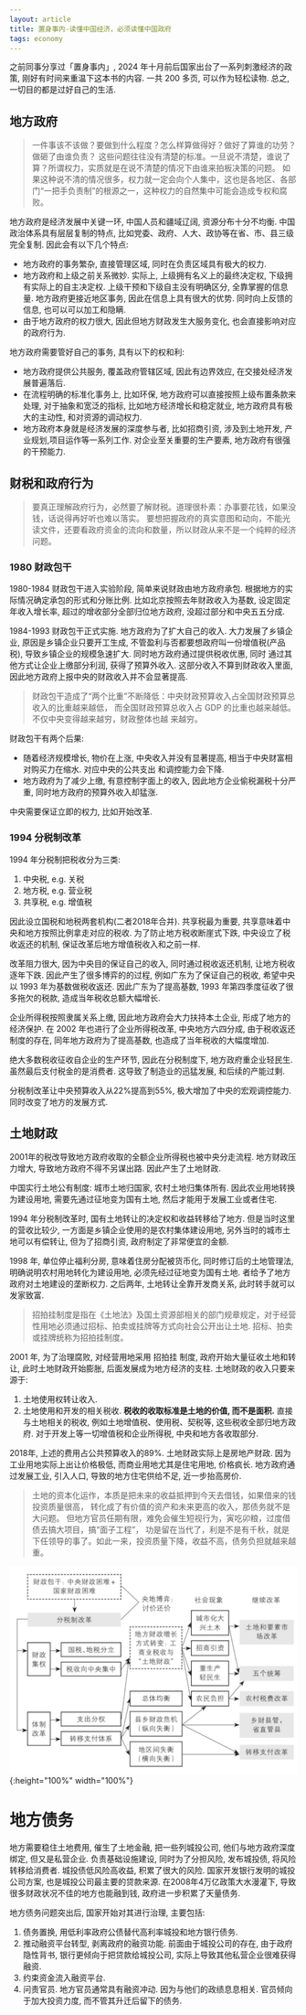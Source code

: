 ```yaml
---
layout: article
title: 置身事内-读懂中国经济，必须读懂中国政府
tags: economy
---
```


之前同事分享过「置身事内」, 2024 年十月前后国家出台了一系列刺激经济的政策, 刚好有时间来重温下这本书的内容. 
一共 200 多页, 可以作为轻松读物. 总之, 一切目的都是过好自己的生活.

<!--more-->

## 地方政府

> 一件事该不该做？要做到什么程度？怎么样算做得好？做好了算谁的功劳？做砸了由谁负责？
> 这些问题往往没有清楚的标准。一旦说不清楚，谁说了算？所谓权力，实质就是在说不清楚的情况下由谁来拍板决策的问题。
> 如果这种说不清的情况很多，权力就一定会向个人集中，这也是各地区、各部门“一把手负责制”的根源之一，这种权力的自然集中可能会造成专权和腐败。

地方政府是经济发展中关键一环, 中国人员和疆域辽阔, 资源分布十分不均衡. 
中国政治体系具有层层复制的特点, 比如党委、政府、人大、政协等在省、市、县三级完全复制.
因此会有以下几个特点:

- 地方政府的事务繁杂, 直接管理区域, 同时在负责区域具有极大的权力.
- 地方政府和上级之前关系微妙. 实际上, 上级拥有名义上的最终决定权, 下级拥有实际上的自主决定权. 
上级干预和下级自主没有明确区分, 全靠掌握的信息量. 地方政府更接近地区事务, 因此在信息上具有很大的优势.
同时向上反馈的信息, 也可以可以加工和隐瞒.
- 由于地方政府的权力很大, 因此但地方财政发生大服务变化, 也会直接影响对应的政府行为.

地方政府需要管好自己的事务, 具有以下的权和利:
- 地方政府提供公共服务, 覆盖政府管辖区域, 因此有边界效应, 在交接处经济发展普遍落后.
- 在流程明确的标准化事务上, 比如环保, 地方政府可以直接按照上级布置条款来处理, 对于抽象和宽泛的指标,
比如地方经济增长和稳定就业, 地方政府具有极大的主动性, 和对资源的调动权力.
- 地方政府本身就是经济发展的深度参与者, 比如招商引资, 涉及到土地开发, 产业规划,项目运作等一系列工作. 
对企业至关重要的生产要素, 地方政府有很强的干预能力.



## 财税和政府行为

> 要真正理解政府行为，必然要了解财税。道理很朴素：办事要花钱，如果没钱，话说得再好听也难以落实。
> 要想把握政府的真实意图和动向，不能光读文件，还要看政府资金的流向和数量，所以财政从来不是一个纯粹的经济问题。

### 1980 财政包干

1980-1984 财政包干进入实验阶段, 简单来说财政由地方政府承包. 根据地方的实际情况确定承包的形式和分账比例.
比如北京按照去年财政收入为基数, 设定固定年收入增长率, 超过的增收部分全部归位地方政府, 没超过部分和中央五五分成.

1984-1993 财政包干正式实施. 地方政府为了扩大自己的收入. 大力发展了乡镇企业, 原因是乡镇企业只要开工生成,
不管盈利与否都要想政府叫一份增值税(产品税), 导致乡镇企业的规模急速扩大. 同时地方政府通过提供税收优惠, 同时
通过其他方式让企业上缴部分利润, 获得了预算外收入. 这部分收入不算到财政收入里面, 因此地方政府上报中央的财政收入并不会显著提高.

> 财政包干造成了“两个比重”不断降低：中央财政预算收入占全国财政预算总收入的比重越来越低， 
> 而全国财政预算总收入占 GDP 的比重也越来越低。不仅中央变得越来越穷，财政整体也越 来越穷。

财政包干有两个后果:
- 随着经济规模增长, 物价在上涨, 中央收入并没有显著提高, 相当于中央财富相对购买力在缩水. 对应中央的公共支出
和调控能力会下降.
- 地方政府为了减少上缴, 有意控制字面上的收入, 因此地方企业偷税漏税十分严重, 同时地方政府的预算外收入却猛涨.


中央需要保证立即的权力, 比如开始改革.

### 1994 分税制改革

1994 年分税制把税收分为三类:
1. 中央税, e.g. 关税
2. 地方税, e.g. 营业税
3. 共享税, e.g. 增值税

因此设立国税和地税两套机构(二者2018年合并). 共享税最为重要, 共享意味着中央和地方按照比例拿走对应的税收.
为了防止地方税收断崖式下跌, 中央设立了税收返还的机制, 保证改革后地方增值税收入和之前一样.

改革阻力很大, 因为中央目的保证自己的收入, 同时通过税收返还机制, 让地方税收逐年下跌.
因此产生了很多博弈的的过程, 例如广东为了保证自己的税收, 希望中央以 1993 年为基数做税收返还.
因此广东为了提高基数, 1993 年第四季度征收了很多拖欠的税款, 造成当年税收总额大幅增长.

企业所得税按照隶属关系上缴, 因此地方政府会大力扶持本土企业, 形成了地方的经济保护.
在 2002 年也进行了企业所得税改革, 中央地方六四分成, 由于税收返还制度的存在, 同年地方政府为了提高基数,
也造成了当年税收的大幅度增加.

绝大多数税收征收自企业的生产环节, 因此在分税制度下, 地方政府重企业轻民生. 虽然最后支付税金的是消费者.
这导致了制造业的迅猛发展, 和后续的产能过剩.

分税制改革让中央预算收入从22%提高到55%, 极大增加了中央的宏观调控能力. 同时改变了地方的发展方式.



## 土地财政

2001年的税改导致地方政府收取的全额企业所得税也被中央分走流程.
地方财政压力增大, 导致地方政府不得不另谋出路. 因此产生了土地财政.

中国实行土地公有制度: 城市土地归国家, 农村土地归集体所有.
因此农业用地转换为建设用地, 需要先通过征地变为国有土地, 然后才能用于发展工业或者住宅.

1994 年分税制改革时, 国有土地转让的决定权和收益转移给了地方. 但是当时这里的营收比较少,
一方面是乡镇企业使用的是农村集体建设用地, 另外当时的城市土地可以有偿转让, 但为了招商引资, 政府制定了非常便宜的金额.

1998 年, 单位停止福利分房, 意味着住房分配被货币化, 同时修订后的土地管理法,
明确说明农村用地转化为建设用地, 必须先经过征地变为国有土地. 者给予了地方政府对土地建设的垄断权力.
之后两年, 土地转让全靠开发商关系, 此时转手就可以发家致富.

> 招拍挂制度是指在《土地法》及国土资源部相关的部门规章规定，对于经营性用地必须通过招标、拍卖或挂牌等方式向社会公开出让土地.
> 招标、拍卖或挂牌统称为招拍挂制度。

2001 年, 为了治理腐败, 对经营用地采用 招拍挂 制度, 政府开始大量征收土地和转让, 此时土地财政开始膨胀,
后面发展成为地方经济的支柱. 土地财政的收入只要来源于:
1. 土地使用权转让收入.
2. 土地使用和开发的相关税收. **税收的收取标准是土地的价值, 而不是面积.**
直接与土地相关的税收, 例如土地增值税、使用税、契税等, 这些税收全部归地方政府.
对于开发上等一切增值税和企业所得税, 中央和地方各收取部分.

2018年, 上述的费用占公共预算收入的89%. 土地财政实际上是房地产财政. 因为工业用地实际上出让价格极低,
而商业用地尤其是住宅用地, 价格疯长. 地方政府通过发展工业, 引入人口, 导致的地方住宅供给不足, 近一步抬高房价.

> 土地的资本化运作，本质是把未来的收益抵押到今天去借钱，如果借来的钱投资质量很高，
> 转化成了有价值的资产和未来更高的收入，那债务就不是大问题。
> 但地方官员任期有限，难免会催生短视行为，寅吃卯粮，过度借债去搞大项目，搞“面子工程”，
> 功是留在当代了，利是不是有千秋，就是下任领导的事了。如此一来，投资质量下降，收益不高，债务负担就越来越重。

![pic](/imgs/zhi-shen-shi-nei/tudicaizheng.png){:height="100%" width="100%"}

# 地方债务

地方需要稳住土地费用, 催生了土地金融, 把一些列城投公司, 他们与地方政府深度绑定,
但又是私营企业. 负责基础设施建设, 同时为了分担风险, 发布城投债,
将风险转移给消费者. 城投债低风险高收益, 积累了很大的风险.
国家开发银行发明的城投公司方案, 也是城投公司最主要的贷款来源.
在2008年4万亿政策大水漫灌下, 导致很多财政状况不佳的地方也能融到钱, 政府进一步积累了天量债务.

地方债务问题突出后, 国家开始对其进行治理, 主要包括:
1. 债务置换, 用低利率政府公债替代高利率城投和地方银行债务.
2. 推动融资平台转型, 剥离政府的融资功能. 前面由于城投公司的存在, 由于政府隐性背书, 银行更倾向于把贷款给城投公司,
实际上导致其他私营企业很难获得融资.
3. 约束资金流入融资平台.
4. 问责官员. 地方官员通常具有融资冲动. 因为与他们的政绩息息相关. 官员倾向于加大投资力度, 而不管其升迁后留下的债务.


